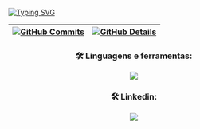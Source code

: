 [![Typing SVG](https://readme-typing-svg.herokuapp.com/?color=ED226A&size=35&center=true&vCenter=true&width=1000&lines=Olá,+Meu+Nome+é+Vinicius+Souza;%29)](https://git.io/typing-svg)

<div align="center">
  
 | [![GitHub Commits](http://github-profile-summary-cards.vercel.app/api/cards/productive-time?username=V1niSouza&theme=monokai&utcOffset=-3)](https://github.com/vn7n24fzkq/github-profile-summary-cards) | [![GitHub Details](http://github-profile-summary-cards.vercel.app/api/cards/profile-details?username=V1niSouza&theme=monokai)](https://github.com/vn7n24fzkq/github-profile-summary-cards) |  
 | ----------- | ----------- |


 ### 🛠️ Linguagens e ferramentas:

  <div align="center" >
<a href="https://skillicons.dev"   >
  <img src="https://skillicons.dev/icons?i=git,github,linkedin,vscode,visualstudio,arduino,bootstrap,c,cs,cpp,css,express,html,java,js,latex,mysql,nodejs,npm,py,react,regex,wordpress" />
</a>
  <br/>
  </div>

  
  
 ### 🛠️ Linkedin:
 
<div align="center">
   <a href="https://www.linkedin.com/in/vinisouza05/"><img src="https://img.shields.io/badge/LinkedIn-0077B5?style=for-the-badge&logo=linkedin&logoColor=white" ></a>
</div>
  
 






 
  
  

  



